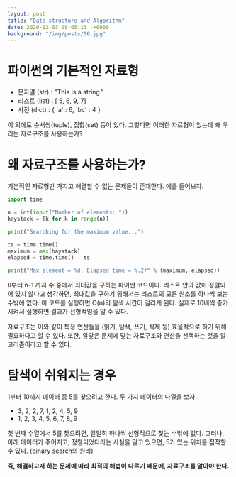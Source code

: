 ```yaml
---
layout: post
title: "Data structure and Algorithm"
date: 2020-12-03 09:05:13 -+0900
background: "/img/posts/06.jpg"
---
```


# 파이썬의 기본적인 자료형

- 문자열 (str) : "This is a string."
- 리스트 (list) : [ 5, 6, 9, 7]
- 사전 (dict) : { 'a' : 6, 'bc' : 4 }

이 외에도 순서쌍(tuple), 집합(set) 등이 있다. 그렇다면 이러한 자료형이 있는데 왜 우리는 자료구조를 사용하는가?

# 왜 자료구조를 사용하는가?

기본적인 자료형만 가지고 해결할 수 없는 문제들이 존재한다. 예를 들어보자.

```python
import time

n = int(input("Number of elements: "))
haystack = [k for k in range(n)]

print("Searching for the maximum value...")

ts = time.time()
maximum = max(haystack)
elapsed = time.time() - ts

print("Max element = %d, Elapsed time = %.2f" % (maximum, elapsed))
```

0부터 n-1 까지 수 중에서 최대값을 구하는 파이썬 코드이다. 리스트 안의 값이 정렬되어 있지 않다고 생각하면, 최대값을 구하기 위해서는 리스트의 모든 원소를 하나씩 보는 수밖에 없다. 이 코드를 실행하면 O(n)의 탐색 시간이 걸리게 된다. 실제로 10배씩 증가시켜서 실행하면 결과가 선형적임을 알 수 있다.

자료구조는 이와 같이 특정 연산들을 (읽기, 탐색, 쓰기, 삭제 등) 효율적으로 하기 위해 필요하다고 할 수 있다. 또한, 알맞은 문제에 맞는 자료구조와 연산을 선택하는 것을 알고리즘이라고 할 수 있다.

# 탐색이 쉬워지는 경우

1부터 10까지 데이터 중 5를 찾으려고 한다. 두 가지 데이터의 나열을 보자.

- 3, 2, 2, 7, 1, 2, 4, 5, 9
- 1, 2, 3, 4, 5, 6, 7, 8, 9

첫 번째 수열에서 5를 찾으려면, 일일히 하나씩 선형적으로 찾는 수밖에 없다. 그러나, 아래 데이터가 주어지고, 정렬되었다라는 사실을 알고 있으면, 5가 있는 위치를 짐작할 수 있다. (binary search의 원리)

**즉, 해결하고자 하는 문제에 따라 최적의 해법이 다르기 때문에, 자료구조를 알아야 한다.**
